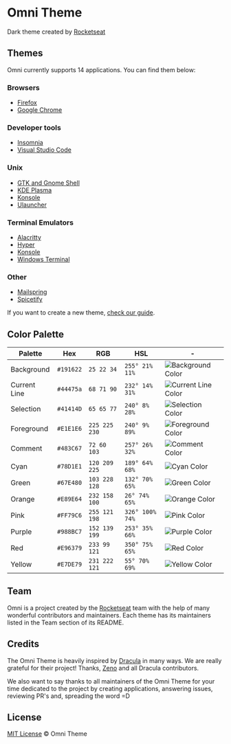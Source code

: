 # Omni Theme

Dark theme created by <a href="https://rocketseat.com.br?ref=omnitheme">Rocketseat</a>

## Themes

Omni currently supports 14 applications. You can find them below:

### Browsers

- [Firefox](https://github.com/getomni/firefox)
- [Google Chrome](https://github.com/getomni/google-chrome)

### Developer tools

- [Insomnia](https://github.com/getomni/insomnia)
- [Visual Studio Code](https://github.com/getomni/visual-studio-code)

### Unix

- [GTK and Gnome Shell](https://github.com/getomni/gtk)
- [KDE Plasma](https://github.com/getomni/kde-plasma)
- [Konsole](https://github.com/getomni/konsole)
- [Ulauncher](https://github.com/getomni/ulauncher)

### Terminal Emulators

- [Alacritty](https://github.com/getomni/alacritty)
- [Hyper](https://github.com/getomni/hyper)
- [Konsole](https://github.com/getomni/konsole)
- [Windows Terminal](https://github.com/getomni/windows-terminal)

### Other

- [Mailspring](https://github.com/getomni/mailspring)
- [Spicetify](https://github.com/getomni/spicetify)

If you want to create a new theme, [check our guide](CONTRIBUTING.md).

## Color Palette

| Palette      | Hex       | RGB           | HSL             | -                                                                                                   |
| ------------ | --------- | ------------- | --------------- | --------------------------------------------------------------------------------------------------- |
| Background   | `#191622` | `25 22 34`    | `255° 21% 11%`  | ![Background Color](https://storage.googleapis.com/golden-wind/omni/color-boxes/background.png)     |
| Current Line | `#44475a` | `68 71 90`    | `232° 14% 31%`  | ![Current Line Color](https://storage.googleapis.com/golden-wind/omni/color-boxes/current_line.png) |
| Selection    | `#41414D` | `65 65 77`    | `240° 8% 28%`   | ![Selection Color](https://storage.googleapis.com/golden-wind/omni/color-boxes/selection.png)       |
| Foreground   | `#E1E1E6` | `225 225 230` | `240° 9% 89%`   | ![Foreground Color](https://storage.googleapis.com/golden-wind/omni/color-boxes/foreground.png)     |
| Comment      | `#483C67` | `72 60 103`   | `257° 26% 32%`  | ![Comment Color](https://storage.googleapis.com/golden-wind/omni/color-boxes/comment.png)           |
| Cyan         | `#78D1E1` | `120 209 225` | `189° 64% 68%`  | ![Cyan Color](https://storage.googleapis.com/golden-wind/omni/color-boxes/cyan.png)                 |
| Green        | `#67E480` | `103 228 128` | `132° 70% 65%`  | ![Green Color](https://storage.googleapis.com/golden-wind/omni/color-boxes/green.png)               |
| Orange       | `#E89E64` | `232 158 100` | `26° 74% 65%`   | ![Orange Color](https://storage.googleapis.com/golden-wind/omni/color-boxes/orange.png)             |
| Pink         | `#FF79C6` | `255 121 198` | `326° 100% 74%` | ![Pink Color](https://storage.googleapis.com/golden-wind/omni/color-boxes/pink.png)                 |
| Purple       | `#988BC7` | `152 139 199` | `253° 35% 66%`  | ![Purple Color](https://storage.googleapis.com/golden-wind/omni/color-boxes/purple.png)             |
| Red          | `#E96379` | `233 99 121`  | `350° 75% 65%`  | ![Red Color](https://storage.googleapis.com/golden-wind/omni/color-boxes/red.png)                   |
| Yellow       | `#E7DE79` | `231 222 121` | `55° 70% 69%`   | ![Yellow Color](https://storage.googleapis.com/golden-wind/omni/color-boxes/yellow.png)             |

## Team

Omni is a project created by the [Rocketseat](https://rocketseat.com.br?ref=omnitheme) team with the help of many wonderful contributors and maintainers. Each theme has its maintainers listed in the Team section of its README.

## Credits

The Omni Theme is heavily inspired by [Dracula](https://github.com/dracula) in many ways. We are really grateful for their project! Thanks, [Zeno](https://github.com/zenorocha) and all Dracula contributors.

We also want to say thanks to all maintainers of the Omni Theme for your time dedicated to the project by creating applications, answering issues, reviewing PR's and, spreading the word =D

## License

[MIT License](./LICENSE.md) © Omni Theme

